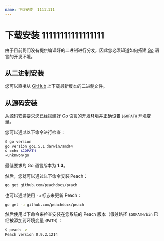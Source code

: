 ```yaml
---
name: 下载安装	11111111
---
```


# 下载安装	11111111111111111

由于目前我们没有提供编译好的二进制进行分发，因此您必须知道如何搭建 [Go](https://golang.org/) 语言的开发环境。

## 从二进制安装

您可以直接从 [GitHub](https://github.com/peachdocs/peach/releases) 上下载最新版本的二进制文件。

## 从源码安装

从源码安装要求您已经搭建好 [Go](https://golang.org/) 语言的开发环境并正确设置 `$GOPATH` 环境变量。

您可以通过以下命令进行检查：

```sh
$ go version
go version go1.5.1 darwin/amd64
$ echo $GOPATH
~unknwon/go
```

最低要求的 Go 语言版本为 **1.3**。

然后，您就可以通过以下命令安装 Peach：

```sh
go get github.com/peachdocs/peach
```

也可以通过使用 `-u` 标志来更新 Peach：

```sh
go get -u github.com/peachdocs/peach
```

然后使用以下命令来检查安装在您系统的 Peach 版本（假设路径 `$GOPATH/bin` 已经被添加到环境变量 `$PATH`）：

```sh
$ peach -v
Peach version 0.9.2.1214
```
